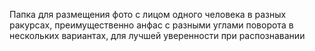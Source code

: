 Папка для размещения фото с лицом одного человека в разных ракурсах, 
преимущественно анфас с разными углами поворота в нескольких вариантах, 
для лучшей уверенности при распознавании
